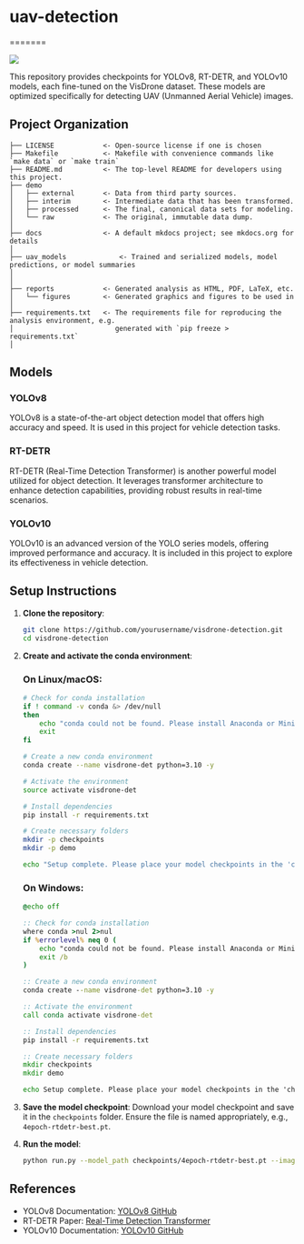 # uav-detection

=======

<a target="_blank" href="https://cookiecutter-data-science.drivendata.org/">
    <img src="https://img.shields.io/badge/CCDS-Project%20template-328F97?logo=cookiecutter" />
</a>

This repository provides checkpoints for YOLOv8, RT-DETR, and YOLOv10 models, each fine-tuned on the VisDrone dataset. These models are optimized specifically for detecting UAV (Unmanned Aerial Vehicle) images.

## Project Organization

```
├── LICENSE            <- Open-source license if one is chosen
├── Makefile           <- Makefile with convenience commands like `make data` or `make train`
├── README.md          <- The top-level README for developers using this project.
├── demo
│   ├── external       <- Data from third party sources.
│   ├── interim        <- Intermediate data that has been transformed.
│   ├── processed      <- The final, canonical data sets for modeling.
│   └── raw            <- The original, immutable data dump.
│
├── docs               <- A default mkdocs project; see mkdocs.org for details
│
├── uav_models             <- Trained and serialized models, model predictions, or model summaries
│
│             
├── reports            <- Generated analysis as HTML, PDF, LaTeX, etc.
│   └── figures        <- Generated graphics and figures to be used in 
│
├── requirements.txt   <- The requirements file for reproducing the analysis environment, e.g.
│                         generated with `pip freeze > requirements.txt`
│
```


## Models

### YOLOv8
YOLOv8 is a state-of-the-art object detection model that offers high accuracy and speed. It is used in this project for vehicle detection tasks.

### RT-DETR
RT-DETR (Real-Time Detection Transformer) is another powerful model utilized for object detection. It leverages transformer architecture to enhance detection capabilities, providing robust results in real-time scenarios.

### YOLOv10
YOLOv10 is an advanced version of the YOLO series models, offering improved performance and accuracy. It is included in this project to explore its effectiveness in vehicle detection.

## Setup Instructions

1. **Clone the repository**:
    ```bash
    git clone https://github.com/yourusername/visdrone-detection.git
    cd visdrone-detection
    ```

2. **Create and activate the conda environment**:

    ### On Linux/macOS:
    
    ```bash
    # Check for conda installation
    if ! command -v conda &> /dev/null
    then
        echo "conda could not be found. Please install Anaconda or Miniconda first."
        exit
    fi

    # Create a new conda environment
    conda create --name visdrone-det python=3.10 -y

    # Activate the environment
    source activate visdrone-det

    # Install dependencies
    pip install -r requirements.txt

    # Create necessary folders
    mkdir -p checkpoints
    mkdir -p demo

    echo "Setup complete. Please place your model checkpoints in the 'checkpoints' folder and your demo images in the 'demo' folder."
    ```

    ### On Windows:
    
    ```bat
    @echo off

    :: Check for conda installation
    where conda >nul 2>nul
    if %errorlevel% neq 0 (
        echo "conda could not be found. Please install Anaconda or Miniconda first."
        exit /b
    )

    :: Create a new conda environment
    conda create --name visdrone-det python=3.10 -y

    :: Activate the environment
    call conda activate visdrone-det

    :: Install dependencies
    pip install -r requirements.txt

    :: Create necessary folders
    mkdir checkpoints
    mkdir demo

    echo Setup complete. Please place your model checkpoints in the 'checkpoints' folder and your demo images in the 'demo' folder.
    ```

3. **Save the model checkpoint**:
    Download your model checkpoint and save it in the `checkpoints` folder. Ensure the file is named appropriately, e.g., `4epoch-rtdetr-best.pt`.

4. **Run the model**:
    ```bash
    python run.py --model_path checkpoints/4epoch-rtdetr-best.pt --image_path demo/demo-uav.jpg --model_detect Yolov8
    ```

## References

- YOLOv8 Documentation: [YOLOv8 GitHub](https://github.com/ultralytics/yolov8)
- RT-DETR Paper: [Real-Time Detection Transformer](https://arxiv.org/abs/2101.11781)
- YOLOv10 Documentation: [YOLOv10 GitHub](https://github.com/ultralytics/yolov10)
